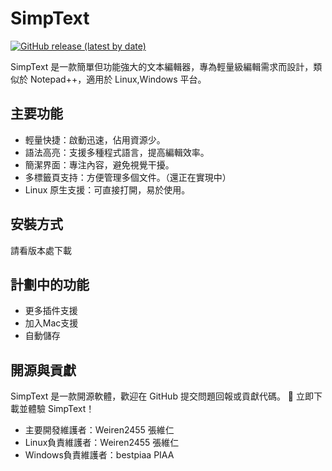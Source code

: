 # SimpText
[![GitHub release (latest by date)](https://img.shields.io/github/v/release/Weiren2455/SimpText)](https://github.com/Weiren2455/SimpText/releases/latest)

SimpText 是一款簡單但功能強大的文本編輯器，專為輕量級編輯需求而設計，類似於 Notepad++，適用於 Linux,Windows 平台。

## 主要功能
- 輕量快捷：啟動迅速，佔用資源少。
- 語法高亮：支援多種程式語言，提高編輯效率。
- 簡潔界面：專注內容，避免視覺干擾。
- 多標籤頁支持：方便管理多個文件。（還正在實現中）
- Linux 原生支援：可直接打開，易於使用。

## 安裝方式
請看版本處下載
## 計劃中的功能
- 更多插件支援
- 加入Mac支援
- 自動儲存

## 開源與貢獻
SimpText 是一款開源軟體，歡迎在 GitHub 提交問題回報或貢獻代碼。
🚀 立即下載並體驗 SimpText！
- 主要開發維護者：Weiren2455 張維仁
- Linux負責維護者：Weiren2455 張維仁
- Windows負責維護者：bestpiaa PIAA
